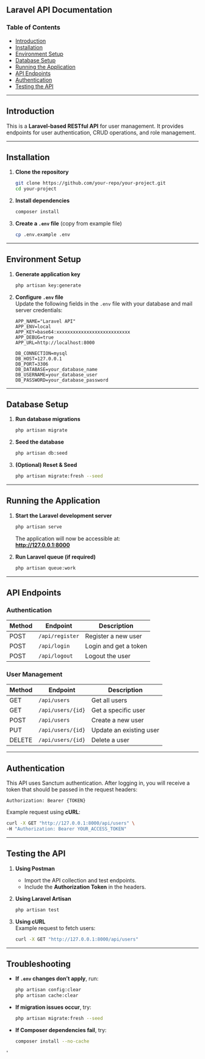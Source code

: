  ## **Laravel API Documentation**  

### **Table of Contents**  
- [Introduction](#introduction)  
- [Installation](#installation)  
- [Environment Setup](#environment-setup)  
- [Database Setup](#database-setup)  
- [Running the Application](#running-the-application)  
- [API Endpoints](#api-endpoints)  
- [Authentication](#authentication)  
- [Testing the API](#testing-the-api)  

---

## **Introduction**  
This is a **Laravel-based RESTful API** for user management. It provides endpoints for user authentication, CRUD operations, and role management.  

---

## **Installation**  

1. **Clone the repository**  
   ```sh
   git clone https://github.com/your-repo/your-project.git
   cd your-project
   ```

2. **Install dependencies**  
   ```sh
   composer install
   ```

3. **Create a `.env` file** (copy from example file)  
   ```sh
   cp .env.example .env
   ```

---

## **Environment Setup**  

1. **Generate application key**  
   ```sh
   php artisan key:generate
   ```

2. **Configure `.env` file**  
   Update the following fields in the `.env` file with your database and mail server credentials:  

   ```
   APP_NAME="Laravel API"
   APP_ENV=local
   APP_KEY=base64:xxxxxxxxxxxxxxxxxxxxxxxxxxx
   APP_DEBUG=true
   APP_URL=http://localhost:8000

   DB_CONNECTION=mysql
   DB_HOST=127.0.0.1
   DB_PORT=3306
   DB_DATABASE=your_database_name
   DB_USERNAME=your_database_user
   DB_PASSWORD=your_database_password
   ```

---

## **Database Setup**  

1. **Run database migrations**  
   ```sh
   php artisan migrate
   ```

2. **Seed the database**  
   ```sh
   php artisan db:seed
   ```

3. **(Optional) Reset & Seed**  
   ```sh
   php artisan migrate:fresh --seed
   ```

---

## **Running the Application**  

1. **Start the Laravel development server**  
   ```sh
   php artisan serve
   ```
   The application will now be accessible at:  
   **http://127.0.0.1:8000**

2. **Run Laravel queue (if required)**  
   ```sh
   php artisan queue:work
   ```

---

## **API Endpoints**  

### **Authentication**  
| Method | Endpoint            | Description             |
|--------|---------------------|-------------------------|
| POST   | `/api/register`     | Register a new user    |
| POST   | `/api/login`        | Login and get a token  |
| POST   | `/api/logout`       | Logout the user        |

### **User Management**  
| Method | Endpoint            | Description                  |
|--------|---------------------|------------------------------|
| GET    | `/api/users`        | Get all users               |
| GET    | `/api/users/{id}`   | Get a specific user         |
| POST   | `/api/users`        | Create a new user           |
| PUT    | `/api/users/{id}`   | Update an existing user     |
| DELETE | `/api/users/{id}`   | Delete a user               |

---

## **Authentication**  
This API uses Sanctum authentication. After logging in, you will receive a token that should be passed in the request headers:

```
Authorization: Bearer {TOKEN}
```

Example request using **cURL**:  

```sh
curl -X GET "http://127.0.0.1:8000/api/users" \
-H "Authorization: Bearer YOUR_ACCESS_TOKEN"
```

---

## **Testing the API**  

1. **Using Postman**  
   - Import the API collection and test endpoints.  
   - Include the **Authorization Token** in the headers.  

2. **Using Laravel Artisan**  
   ```sh
   php artisan test
   ```

3. **Using cURL**  
   Example request to fetch users:  
   ```sh
   curl -X GET "http://127.0.0.1:8000/api/users"
   ```

---

## **Troubleshooting**  

- **If `.env` changes don’t apply**, run:  
  ```sh
  php artisan config:clear
  php artisan cache:clear
  ```
- **If migration issues occur**, try:  
  ```sh
  php artisan migrate:fresh --seed
  ```
- **If Composer dependencies fail**, try:  
  ```sh
  composer install --no-cache
  ```
'




